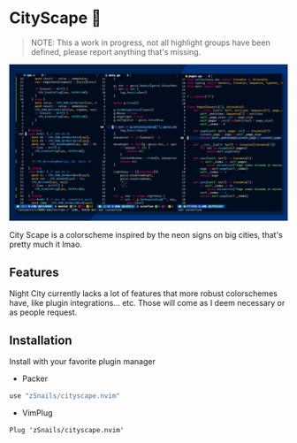 # CityScape 🌆

> NOTE: This a work in progress, not all highlight groups have been defined, please
> report anything that's missing.

![Theme Cover Art](./assets/CoverArt.png)

City Scape is a colorscheme inspired by the neon signs on big cities, that's pretty
much it lmao.


## Features

Night City currently lacks a lot of features that more robust colorschemes have, like
plugin integrations... etc. Those will come as I deem necessary or as people request.

## Installation

Install with your favorite plugin manager

- Packer

```lua
use "zSnails/cityscape.nvim"
```

- VimPlug

```vim
Plug 'zSnails/cityscape.nvim'
```
